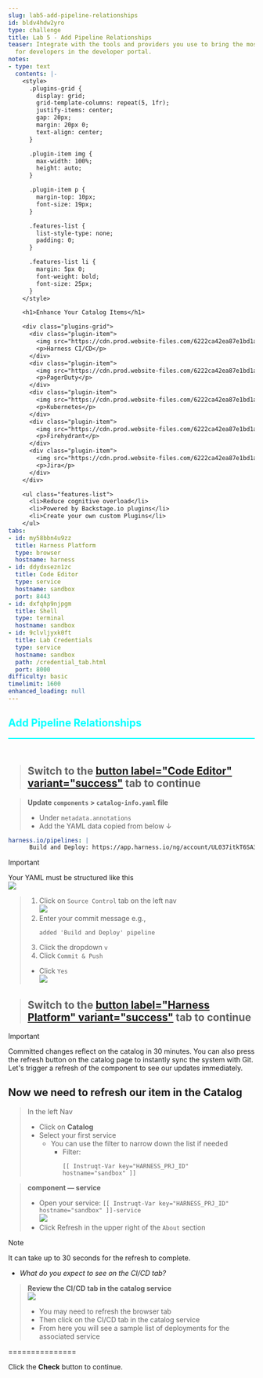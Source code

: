 ```yaml
---
slug: lab5-add-pipeline-relationships
id: bldv4hdw2yro
type: challenge
title: Lab 5 - Add Pipeline Relationships
teaser: Integrate with the tools and providers you use to bring the most useful information
  for developers in the developer portal.
notes:
- type: text
  contents: |-
    <style>
      .plugins-grid {
        display: grid;
        grid-template-columns: repeat(5, 1fr);
        justify-items: center;
        gap: 20px;
        margin: 20px 0;
        text-align: center;
      }

      .plugin-item img {
        max-width: 100%;
        height: auto;
      }

      .plugin-item p {
        margin-top: 10px;
        font-size: 19px;
      }

      .features-list {
        list-style-type: none;
        padding: 0;
      }

      .features-list li {
        margin: 5px 0;
        font-weight: bold;
        font-size: 25px;
      }
    </style>

    <h1>Enhance Your Catalog Items</h1>

    <div class="plugins-grid">
      <div class="plugin-item">
        <img src="https://cdn.prod.website-files.com/6222ca42ea87e1bd1aa1d10c/6500c564f73b2108c5825e4c_Harness%20CI-CD%20(1).svg" alt="Harness CI/CD" width="150">
        <p>Harness CI/CD</p>
      </div>
      <div class="plugin-item">
        <img src="https://cdn.prod.website-files.com/6222ca42ea87e1bd1aa1d10c/6500c561a593ecc0b3dd350e_PagerDuty%20(1).svg" alt="PagerDuty" width="150">
        <p>PagerDuty</p>
      </div>
      <div class="plugin-item">
        <img src="https://cdn.prod.website-files.com/6222ca42ea87e1bd1aa1d10c/6500c55df5468e9a8a5f1694_Kubernetes%20(1).svg" alt="Kubernetes" width="150">
        <p>Kubernetes</p>
      </div>
      <div class="plugin-item">
        <img src="https://cdn.prod.website-files.com/6222ca42ea87e1bd1aa1d10c/6500c559c7a841caed716b12_Firehydrant%20(1).svg" alt="Firehydrant" width="150">
        <p>Firehydrant</p>
      </div>
      <div class="plugin-item">
        <img src="https://cdn.prod.website-files.com/6222ca42ea87e1bd1aa1d10c/6500c5565e13f7b9dd969df2_Jira%20(1).svg" alt="Jira" width="150">
        <p>Jira</p>
      </div>
    </div>

    <ul class="features-list">
      <li>Reduce cognitive overload</li>
      <li>Powered by Backstage.io plugins</li>
      <li>Create your own custom Plugins</li>
    </ul>
tabs:
- id: my58bbn4u9zz
  title: Harness Platform
  type: browser
  hostname: harness
- id: ddydxsezn1zc
  title: Code Editor
  type: service
  hostname: sandbox
  port: 8443
- id: dxfqhp9njpgm
  title: Shell
  type: terminal
  hostname: sandbox
- id: 9clvljyxk0ft
  title: Lab Credentials
  type: service
  hostname: sandbox
  path: /credential_tab.html
  port: 8000
difficulty: basic
timelimit: 1600
enhanced_loading: null
---
```


<style type="text/css" rel="stylesheet">
hr.cyan { background-color: cyan; color: cyan; height: 2px; margin-bottom: -10px; }
h2.cyan { color: cyan; }
</style><h2 class="cyan">Add Pipeline Relationships</h2>
<hr class="cyan">
<br><br>

> ## Switch to the [button label="Code Editor" variant="success"](tab-1) tab to continue

> **Update `components` **>** `catalog-info.yaml` file**
> - Under `metadata.annotations`
> - Add the YAML data copied from below ↓

```yaml
harness.io/pipelines: |
      Build and Deploy: https://app.harness.io/ng/account/UL037itkT6SA3IDdIIXWcQ/all/orgs/IDP/projects/Onboarding/pipelines/Secure_Build_and_Deploy/executions?storeType=INLINE
```

> [!IMPORTANT]
> Your YAML must be structured like this \
>    ![](https://raw.githubusercontent.com/harness-community/field-workshops/main/se-workshop-idp/assets/images/idp_component_w_pipeline_yaml.png)

> 1) Click on `Source Control` tab on the left nav \
>     ![](https://raw.githubusercontent.com/harness-community/field-workshops/main/unscripted-workshop-2024/assets/images/vs_code_commit.png)
> 2) Enter your commit message e.g., <pre>`added 'Build and Deploy' pipeline`</pre>
> 3) Click the dropdown `v`
> 4) Click `Commit & Push`
> - Click `Yes` \
>    ![](https://raw.githubusercontent.com/harness-community/field-workshops/main/unscripted-workshop-2024/assets/images/vs_code_stage_changes.png)


> ## Switch to the [button label="Harness Platform" variant="success"](tab-0) tab to continue

> [!IMPORTANT]
> Committed changes reflect on the catalog in 30 minutes. You can also press the refresh button on the catalog page to instantly sync the system with Git. <br>
> Let's trigger a refresh of the component to see our updates immediately.

## Now we need to refresh our item in the Catalog

> In the left Nav <br>
> - Click on **Catalog**
> - Select your first service
>   - You can use the filter to narrow down the list if needed
>     - Filter: <pre>`[[ Instruqt-Var key="HARNESS_PRJ_ID" hostname="sandbox" ]]`</pre>

> **component — service**
> - Open your service: `[[ Instruqt-Var key="HARNESS_PRJ_ID" hostname="sandbox" ]]-service` \
>     ![](https://raw.githubusercontent.com/harness-community/field-workshops/main/se-workshop-idp/assets/images/idp_component_refresh.png)
> - Click Refresh in the upper right of the `About` section


> [!NOTE]
> It can take up to 30 seconds for the refresh to complete.
> - *What do you expect to see on the CI/CD tab?*


> **Review the CI/CD tab in the catalog service** \
>     ![](https://raw.githubusercontent.com/harness-community/field-workshops/main/se-workshop-idp/assets/images/idp_component_cicd.png)
> - You may need to refresh the browser tab
> - Then click on the CI/CD tab in the catalog service
> - From here you will see a sample list of deployments for the associated service


===============

Click the **Check** button to continue.
